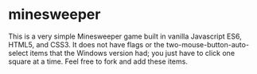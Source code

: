 # minesweeper
This is a very simple Minesweeper game built in vanilla Javascript ES6, HTML5, and CSS3. 
It does not have flags or the two-mouse-button-auto-select items that the Windows version had; you just have to click one square at a time. Feel free to fork and add these items. 
